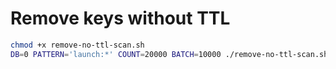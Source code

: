 # Remove keys without TTL

```bash
chmod +x remove-no-ttl-scan.sh
DB=0 PATTERN='launch:*' COUNT=20000 BATCH=10000 ./remove-no-ttl-scan.sh
```
